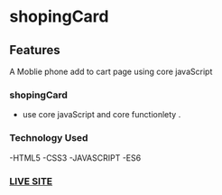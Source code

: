 # shopingCard

## Features
A Moblie phone add to cart page using core javaScript

### shopingCard
- use core javaScript and core functionlety .


### Technology Used 
-HTML5
-CSS3
-JAVASCRIPT
-ES6

### [LIVE SITE](https://mh-pavel.github.io/shopping-card/)
